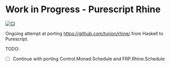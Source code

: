 # Work in Progress - Purescript Rhine

[![CI](https://github.com/jmatsushita/purescript-rhine/actions/workflows/ci.yml/badge.svg)](https://github.com/jmatsushita/purescript-rhine/actions/workflows/ci.yml)

Ongoing attempt at porting https://github.com/turion/rhine/ from Haskell to Purescript.

TODO:
 - [ ] Continue with porting Control.Monad.Schedule and FRP.Rhine.Schedule

